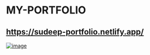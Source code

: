 # MY-PORTFOLIO
## https://sudeep-portfolio.netlify.app/
<a href="https://sudeep-portfolio.netlify.app/">![image](https://1drv.ms/i/c/5ad8d85c968fcba4/EaObPXePmH9ElcRSDrO6Ux4Be8SM9FVsgEHWsW8xlW3LcQ?e=s9p9AQ)</a>

